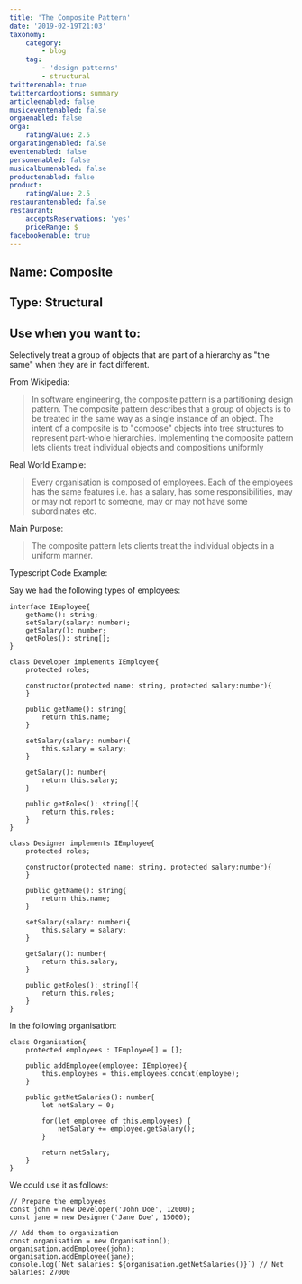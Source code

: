 ```yaml
---
title: 'The Composite Pattern'
date: '2019-02-19T21:03'
taxonomy:
    category:
        - blog
    tag:
        - 'design patterns'
        - structural
twitterenable: true
twittercardoptions: summary
articleenabled: false
musiceventenabled: false
orgaenabled: false
orga:
    ratingValue: 2.5
orgaratingenabled: false
eventenabled: false
personenabled: false
musicalbumenabled: false
productenabled: false
product:
    ratingValue: 2.5
restaurantenabled: false
restaurant:
    acceptsReservations: 'yes'
    priceRange: $
facebookenable: true
---
```


## Name: Composite

## Type: Structural

## Use when you want to:

Selectively treat a group of objects that are part of a hierarchy as "the same" when they are in fact different. 

From Wikipedia:

> In software engineering, the composite pattern is a partitioning design pattern. The composite pattern describes that a group of objects is to be treated in the same way as a single instance of an object. The intent of a composite is to "compose" objects into tree structures to represent part-whole hierarchies. Implementing the composite pattern lets clients treat individual objects and compositions uniformly

Real World Example:

> Every organisation is composed of employees. Each of the employees has the same features i.e. has a salary, has some responsibilities, may or may not report to someone, may or may not have some subordinates etc.

Main Purpose:

> The composite pattern lets clients treat the individual objects in a uniform manner.

Typescript Code Example:

Say we had the following types of employees:

```
interface IEmployee{
    getName(): string;
    setSalary(salary: number);
    getSalary(): number;
    getRoles(): string[];
}

class Developer implements IEmployee{
    protected roles;
    
    constructor(protected name: string, protected salary:number){
    }

    public getName(): string{
        return this.name;
    }

    setSalary(salary: number){
        this.salary = salary;
    }

    getSalary(): number{
        return this.salary;
    }

    public getRoles(): string[]{
        return this.roles;
    }
}

class Designer implements IEmployee{
    protected roles;
    
    constructor(protected name: string, protected salary:number){
    }

    public getName(): string{
        return this.name;
    }

    setSalary(salary: number){
        this.salary = salary;
    }

    getSalary(): number{
        return this.salary;
    }

    public getRoles(): string[]{
        return this.roles;
    }
}
```

In the following organisation:

```
class Organisation{
    protected employees : IEmployee[] = [];

    public addEmployee(employee: IEmployee){
        this.employees = this.employees.concat(employee);
    }

    public getNetSalaries(): number{
        let netSalary = 0;

        for(let employee of this.employees) {
            netSalary += employee.getSalary();
        }

        return netSalary;
    }
}
```

We could use it as follows:

```
// Prepare the employees
const john = new Developer('John Doe', 12000);
const jane = new Designer('Jane Doe', 15000);

// Add them to organization
const organisation = new Organisation();
organisation.addEmployee(john);
organisation.addEmployee(jane);
console.log(`Net salaries: ${organisation.getNetSalaries()}`) // Net Salaries: 27000
```


<script async src="//jsfiddle.net/harps116/1v2t7kw6/5/embed/js,result/"></script>